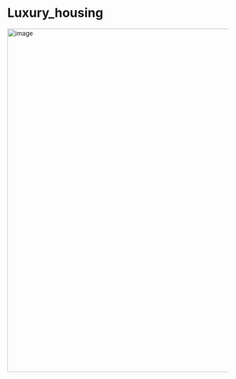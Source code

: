 # Luxury_housing

<img width="1376" height="783" alt="image" src="https://github.com/user-attachments/assets/03ef73a5-a17b-4714-adb2-e77f1960cf64" />
